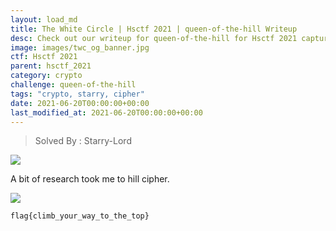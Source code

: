 ```yaml
---
layout: load_md
title: The White Circle | Hsctf 2021 | queen-of-the-hill Writeup
desc: Check out our writeup for queen-of-the-hill for Hsctf 2021 capture the flag competition.
image: images/twc_og_banner.jpg
ctf: Hsctf 2021
parent: hsctf_2021
category: crypto
challenge: queen-of-the-hill
tags: "crypto, starry, cipher"
date: 2021-06-20T00:00:00+00:00
last_modified_at: 2021-06-20T00:00:00+00:00
---
```



> Solved By : Starry-Lord

![](https://i.imgur.com/pPTp4fp.jpg)

A bit of research took me to hill cipher. 

![](https://i.imgur.com/gyrkabO.jpg)

```
flag{climb_your_way_to_the_top}
```